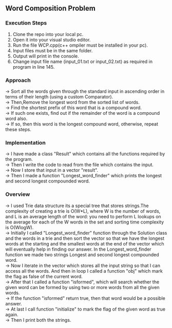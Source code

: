 ## Word Composition Problem

### Execution Steps
1) Clone the repo into your local pc.
2) Open it into your visual studio editor.
3) Run the file WCP.cpp(c++ ompiler must be installed in your pc).
4) Input files must be in the same folder.
5) Output will print in the console.
6) Change input file name (input_01.txt or input_02.txt) as required in program in line 145.

### Approach
-> Sort all the words given through the standard input in ascending order in terms of their length (using a custom Comparator). <br />
-> Then,Remove the longest word from the sorted list of words.  <br />
-> Find the shortest prefix of this word that is a compound word.  <br />
-> If such one exists, find out if the remainder of the word is a compound word also. <br /> 
-> If so, then this word is the longest compound word, otherwise, repeat these steps. <br />
### Implementation
-> I have made a class "Result" which contains all the functions required by the program. <br />
-> Then I write the code to read from the file which contains the input. <br />
-> Now I store that input in a vector "result". <br />
-> Then I made a function "Longest_word_finder" which prints the longest and  second longest compounded word. <br />

### Overview 
-> I used Trie data structure its a special tree that stores strings.The complexity of creating a trie is O(W*L), where W is the number of words, and L is an average      length of the word: you need to perform L lookups on the average for each of the W words in the set and sorting time complexity is O(WlogW). <br />
-> Initially I called "Longest_word_finder" function through the Solution class and  the words in a trie and then sort the vector so that we have the longest words at    the starting and the smallest words at the end of the vector which will eventually help in finding our answer. In the Longest_word_finder function we made two          strings Longest and second longest compounded word. <br />
-> Now I iterate in the vector which stores all the input string so that I can access all the words. And then in loop I called a function "obj" which mark the flag as    false of the current word. <br />
-> After that I called a function "isformed", which will search whether the given word can be formed by using two or more words from all the given words. <br />
-> If the function "isformed" return true, then that word would be a possible answer. <br />
-> At last I call function "initialize" to mark the flag of the given word as true again.  <br />
-> Then I print both the strings. <br />








